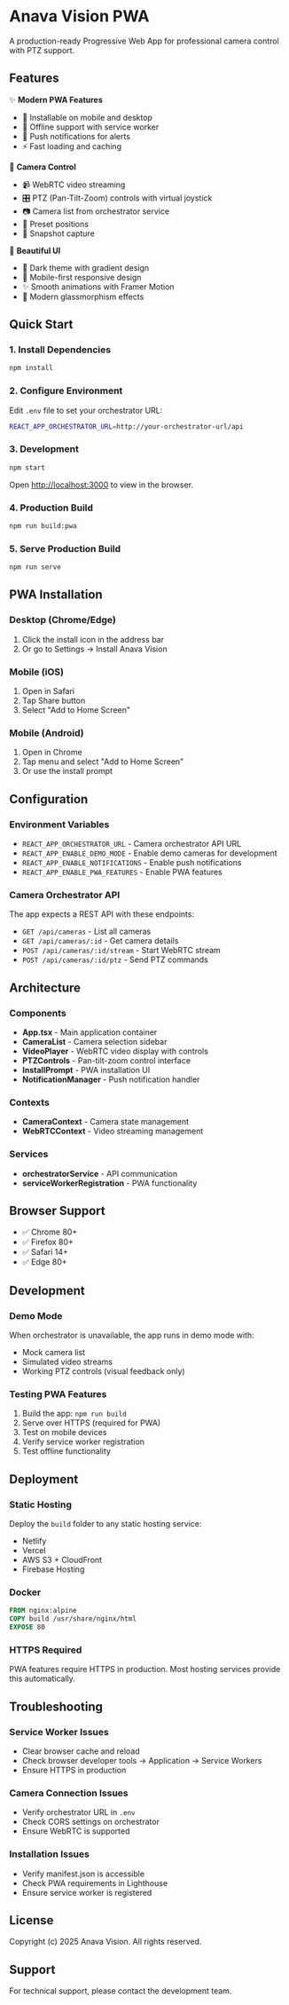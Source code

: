 # Anava Vision PWA

A production-ready Progressive Web App for professional camera control with PTZ support.

## Features

✨ **Modern PWA Features**
- 📱 Installable on mobile and desktop
- 🔄 Offline support with service worker
- 🔔 Push notifications for alerts
- ⚡ Fast loading and caching

🎥 **Camera Control**
- 📹 WebRTC video streaming
- 🎛️ PTZ (Pan-Tilt-Zoom) controls with virtual joystick
- 📷 Camera list from orchestrator service
- 🎯 Preset positions
- 📸 Snapshot capture

🎨 **Beautiful UI**
- 🌙 Dark theme with gradient design
- 📱 Mobile-first responsive design
- ✨ Smooth animations with Framer Motion
- 🎨 Modern glassmorphism effects

## Quick Start

### 1. Install Dependencies
```bash
npm install
```

### 2. Configure Environment
Edit `.env` file to set your orchestrator URL:
```bash
REACT_APP_ORCHESTRATOR_URL=http://your-orchestrator-url/api
```

### 3. Development
```bash
npm start
```
Open [http://localhost:3000](http://localhost:3000) to view in the browser.

### 4. Production Build
```bash
npm run build:pwa
```

### 5. Serve Production Build
```bash
npm run serve
```

## PWA Installation

### Desktop (Chrome/Edge)
1. Click the install icon in the address bar
2. Or go to Settings → Install Anava Vision

### Mobile (iOS)
1. Open in Safari
2. Tap Share button
3. Select "Add to Home Screen"

### Mobile (Android)
1. Open in Chrome
2. Tap menu and select "Add to Home Screen"
3. Or use the install prompt

## Configuration

### Environment Variables
- `REACT_APP_ORCHESTRATOR_URL` - Camera orchestrator API URL
- `REACT_APP_ENABLE_DEMO_MODE` - Enable demo cameras for development
- `REACT_APP_ENABLE_NOTIFICATIONS` - Enable push notifications
- `REACT_APP_ENABLE_PWA_FEATURES` - Enable PWA features

### Camera Orchestrator API
The app expects a REST API with these endpoints:
- `GET /api/cameras` - List all cameras
- `GET /api/cameras/:id` - Get camera details
- `POST /api/cameras/:id/stream` - Start WebRTC stream
- `POST /api/cameras/:id/ptz` - Send PTZ commands

## Architecture

### Components
- **App.tsx** - Main application container
- **CameraList** - Camera selection sidebar
- **VideoPlayer** - WebRTC video display with controls
- **PTZControls** - Pan-tilt-zoom control interface
- **InstallPrompt** - PWA installation UI
- **NotificationManager** - Push notification handler

### Contexts
- **CameraContext** - Camera state management
- **WebRTCContext** - Video streaming management

### Services
- **orchestratorService** - API communication
- **serviceWorkerRegistration** - PWA functionality

## Browser Support

- ✅ Chrome 80+
- ✅ Firefox 80+
- ✅ Safari 14+
- ✅ Edge 80+

## Development

### Demo Mode
When orchestrator is unavailable, the app runs in demo mode with:
- Mock camera list
- Simulated video streams
- Working PTZ controls (visual feedback only)

### Testing PWA Features
1. Build the app: `npm run build`
2. Serve over HTTPS (required for PWA)
3. Test on mobile devices
4. Verify service worker registration
5. Test offline functionality

## Deployment

### Static Hosting
Deploy the `build` folder to any static hosting service:
- Netlify
- Vercel
- AWS S3 + CloudFront
- Firebase Hosting

### Docker
```dockerfile
FROM nginx:alpine
COPY build /usr/share/nginx/html
EXPOSE 80
```

### HTTPS Required
PWA features require HTTPS in production. Most hosting services provide this automatically.

## Troubleshooting

### Service Worker Issues
- Clear browser cache and reload
- Check browser developer tools → Application → Service Workers
- Ensure HTTPS in production

### Camera Connection Issues
- Verify orchestrator URL in `.env`
- Check CORS settings on orchestrator
- Ensure WebRTC is supported

### Installation Issues
- Verify manifest.json is accessible
- Check PWA requirements in Lighthouse
- Ensure service worker is registered

## License

Copyright (c) 2025 Anava Vision. All rights reserved.

## Support

For technical support, please contact the development team.
